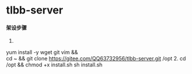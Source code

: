 # tlbb-server

#### 架设步骤
1.
yum install -y wget git vim && \
cd ~ && git clone https://gitee.com/QQ63732956/tlbb-server.git /opt
2.
cd /opt && chmod +x install.sh
sh install.sh